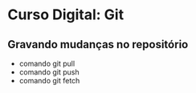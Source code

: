 # Curso Digital: Git
## Gravando mudanças no repositório
* comando git pull
* comando git push 
* comando git fetch 